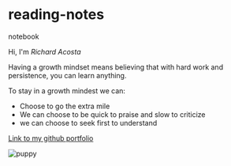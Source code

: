 # reading-notes
notebook

Hi, I'm *Richard Acosta*

Having a growth mindset means believing that with hard work and persistence, you can learn anything.

To stay in a growth mindest we can:

- Choose to go the extra mile
- We can choose to be quick to praise and slow to criticize
- we can choose to seek first to understand

[Link to my github portfolio](https://github.com/acostavs)

![puppy](https://tse3.mm.bing.net/th?id=OIP.MTKGXMbTUHJq3vwHS0sRagHaIj&pid=Api&P=0)
